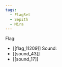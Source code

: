 ```yaml
---
tags:
  - FlagSet
  - Sepith
  - Mira
---
```

Flag:
- [[flag_11209]]
Sound:
- [[sound_43]]
- [[sound_17]]
